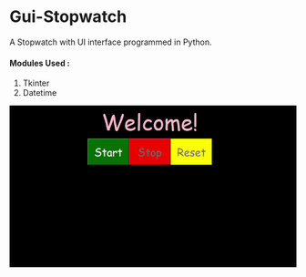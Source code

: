 # Gui-Stopwatch
A Stopwatch with UI interface programmed in Python.
#### Modules Used :
1. Tkinter
2. Datetime

![stopwatch-in-action](https://github.com/infinitecoder1729/GUI-Stopwatch/blob/main/Stopwatch%20in%20Action.gif)
